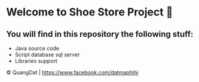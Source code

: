 # Welcome to Shoe Store Project 👋

## You will find in this repository the following stuff:
* Java source code  
* Script database sql server 
* Libraries support

© QuangDat | https://www.facebook.com/datmaphihi
